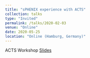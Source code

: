 ```yaml
---
title: "sPHENIX experience with ACTS"
collection: talks
type: "Invited"
permalink: /talks/2020-02-03
venue: "Online"
date: 2020-05-25
location: "Online (Hamburg, Germany)"
---
```

ACTS Workshop
[Slides](https://jdosbo.github.io/files/Acts_sPHENIX.pdf) 